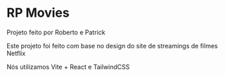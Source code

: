# RP Movies

Projeto feito por Roberto e Patrick

Este projeto foi feito com base no design do site de streamings de filmes Netflix

Nós utilizamos Vite + React e TailwindCSS

